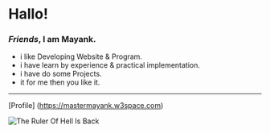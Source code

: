 # Hallo!
### *Friends*, I am **Mayank**.
 
 - i like Developing Website & Program.
 - i have learn by experience & practical implementation.
 - i have do some Projects.
 - it for me then you like it.
---
[Profile] (https://mastermayank.w3space.com)

![ The Ruler Of Hell Is Back ]( https://unsplash.com/photos/ndN00KmbJ1c.jpeg "positive attiude")

